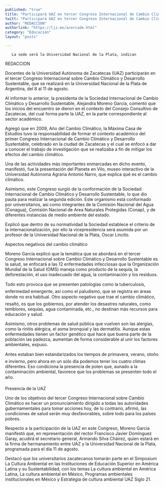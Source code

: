 ```yaml
---
published: "true"
title: "Participará UAZ en tercer Congreso Internacional de Cambio Climático"
twitt: "Participará UAZ en tercer Congreso Internacional de Cambio Climático"
author: "REDACCION"
authorlink: "https://ljz.mx/acercade.html"
category: "Educación"
layout: "posts"

---
```



  
    
       La sede será la Universidad Nacional de la Plata, indican
    
  



  REDACCION



Docentes de la Universidad Autónoma de Zacatecas (UAZ) participarán en el tercer Congreso Internacional sobre Cambio Climático y Desarrollo Sustentable, que se realizará en la Universidad Nacional de la Plata de Argentina, del 8 al 11 de agosto.  

  Al informar lo anterior, la presidenta de la Sociedad Internacional de Cambio Climático y Desarrollo Sustentable, Alejandra Moreno García, comentó que los inicios del encuentro se dieron en el contexto del Consejo Consultivo de Zacatecas, del cual forma parte la UAZ, en la parte correspondiente al sector académico.



  Agregó que en 2009, Año del Cambio Climático, la Máxima Casa de Estudios tuvo la responsabilidad de formar el contexto académico del primer Congreso Internacional de Cambio Climático y Desarrollo Sustentable, celebrado en la ciudad de Zacatecas y el cual se enfocó a dar a conocer el trabajo de investigación que se realizaba a fin de mitigar los efectos del cambio climático.



  Una de las actividades más importantes enmarcadas en dicho evento, manifestó, fue la presentación del Planeta en Vilo, museo interactivo de la Universidad Autónoma Agraria Antonio Narro, que explica qué es el cambio climático.



  Asimismo, este Congreso surgió de la conformación de la Sociedad Internacional de Cambio Climático y Desarrollo Sustentable, lo que dio pauta para realizar la segunda edición. Este organismo está conformado por universitarios, así como integrantes de la Comisión Nacional del Agua (Conagua), Comisión Nacional de Area Naturales Protegidas (Conap), y de diferentes instancias de medio ambiente del estado.



  Explicó que dentro de su normatividad la Sociedad establece el criterio de la internacionalización, por ello la vicepresidencia será asumida por un profesor de la Universidad Nacional de la Plata, Oscar Lincito.



  Aspectos negativos del cambio climático



  Moreno García explicó que la temática que se abordará en el tercer Congreso Internacional sobre Cambio Climático y Desarrollo Sustentable es la salud, se enfocará a las 12 enfermedades infecciosas que la Organización Mundial de la Salud (OMS) maneja como producto de la sequía, la deforestación, el uso inadecuado del agua, la contaminación y los residuos.



  Todo esto provoca que se presenten patologías como la tuberculosis, enfermedad emergente, así como el paludismo, que se registra en áreas donde no era habitual. Otro aspecto negativo que trae el cambio climático, resaltó, es que los gobiernos, por atender los desastres naturales, como temblores, sequías, agua contaminada, etc., no destinan más recursos para educación y salud.



  Asimismo, otros problemas de salud pública que vuelven son las alergias, como la rinitis alérgica, el asma bronquial y las dermatitis. Aunque estas enfermedades tienen un factor genético que hace que buena parte de la población las padezca, aumentan de forma considerable al unir los factores ambientales, expuso.



  Antes estaban bien estandarizados los tiempos de primavera, verano, otoño e invierno, pero ahora en un solo día podemos tener los cuatro climas diferentes. Eso condiciona la presencia de polen que, aunado a la contaminación ambiental, favorece que los problemas se presenten todo el año.



  Presencia de la UAZ



  Uno de los objetivos del tercer Congreso Internacional sobre Cambio Climático es hacer un pronunciamiento dirigido a todas las autoridades gubernamentales para tomar acciones hoy, de lo contrario, afirmó, las condiciones de salud serán muy desfavorables, sobre todo para los países pobres.



  Respecto a la participación de la UAZ en este Congreso, Moreno García manifestó que, en representación del rector Francisco Javier Domínguez Garay, acudirá el secretario general, Armando Silva Cháirez, quien estará en la firma de hermanamiento entre UAZ y la Universidad Nacional de la Plata, programada para el día 11 de agosto.



  Destacó que los universitarios zacatecanos tomarán parte en el Simposium La Cultura Ambiental en las Instituciones de Educación Superior en América Latina y su Sustentabilidad, con los temas La cultura ambiental en América Latina, La cultura ambiental en México, Programas ambientales institucionales en México y Estrategia de cultura ambiental UAZ Siglo 21.

